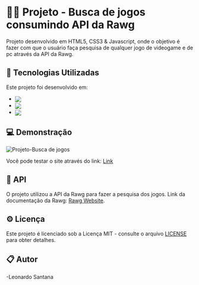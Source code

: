 # 👨‍💻 Projeto - Busca de jogos consumindo API da Rawg

Projeto desenvolvido em HTML5, CSS3 & Javascript, onde o objetivo é fazer com que o usuário faça pesquisa de qualquer jogo de videogame e de pc através da API da Rawg. 

## 🚀 Tecnologias Utilizadas

Este projeto foi desenvolvido em: 
 
 - <img align="center" src="https://img.shields.io/badge/HTML5-E34F26?style=for-the-badge&logo=html5&logoColor=white">
- <img align="center" src="https://img.shields.io/badge/CSS3-1572B6?style=for-the-badge&logo=css3&logoColor=white">
- <img align="center" src="https://img.shields.io/badge/JavaScript-323330?style=for-the-badge&logo=javascript&logoColor=F7DF1E">

## 💻 Demonstração

![Projeto-Busca de jogos](img/Projeto1.gif)

Você pode testar o site através do link: [Link](https://busca-de-jogos.vercel.app/)

## 🚀 API

O projeto utilizou a API da Rawg para fazer a pesquisa dos jogos. Link da documentação da Rawg: [Rawg Website](https://rawg.io/apidocs). 

## ⚙ Licença

Este projeto é licenciado sob a Licença MIT - consulte o arquivo [LICENSE](LICENSE) para obter detalhes.

## 📋 Autor

-Leonardo Santana
